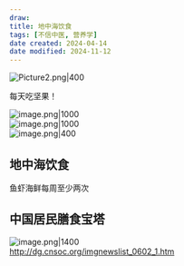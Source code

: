 ```yaml
---
draw:
title: 地中海饮食
tags: [不信中医, 营养学]
date created: 2024-04-14
date modified: 2024-11-12
---
```


![Picture2.png|400](https://imagehosting4picgo.oss-cn-beijing.aliyuncs.com/imagehosting/fix-dir%2Fliuyishou%2Ftmp%2F2024%2F04%2F14%2F22-53-10-c7b74fcf4dfadace2fa7244d1f594ec6-Picture2-d59aee.png?x-oss-process=image/resize,l_400)

每天吃坚果！

<!-- more -->

![image.png|1000](https://imagehosting4picgo.oss-cn-beijing.aliyuncs.com/imagehosting/fix-dir%2Fpicgo%2Fpicgo-clipboard-images%2F2024%2F04%2F14%2F01-33-46-97c6bcf9d515eef3f6db1f3b3f0f8536-20240414013345-0944dc.png)  
![image.png|1000](https://imagehosting4picgo.oss-cn-beijing.aliyuncs.com/imagehosting/fix-dir%2Fpicgo%2Fpicgo-clipboard-images%2F2024%2F04%2F14%2F01-41-21-77f337dc3f3ad0cd2974242e52b5ed3f-20240414014120-a2bdce.png)  
![image.png|400](https://imagehosting4picgo.oss-cn-beijing.aliyuncs.com/imagehosting/fix-dir%2Fpicgo%2Fpicgo-clipboard-images%2F2024%2F04%2F14%2F01-44-46-b804091187999375ca228fd3baa9c923-20240414014446-f9d020.png)

## 地中海饮食

鱼虾海鲜每周至少两次

## 中国居民膳食宝塔

![image.png|1400](https://imagehosting4picgo.oss-cn-beijing.aliyuncs.com/imagehosting/fix-dir%2Fpicgo%2Fpicgo-clipboard-images%2F2024%2F04%2F27%2F14-46-56-f14354580fb3d0d0645dc75c8c60cf49-20240427144653-670f07.png)  
http://dg.cnsoc.org/imgnewslist_0602_1.htm

